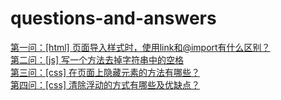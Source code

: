 # questions-and-answers
<a href="HTML/2022-4-13/one-answer.md">第一问：[html] 页面导入样式时，使用link和@import有什么区别？</a><br/>
<a href="JS/2022-4-13/[js] 写一个方法去掉字符串中的空格.md">第二问：[js] 写一个方法去掉字符串中的空格</a><br/>
<a href="CSS/2022-4-13/[css] 在页面上隐藏元素的方法有哪些？.md">第三问：[css] 在页面上隐藏元素的方法有哪些？</a><br/>
<a href="CSS/2022-4-14/[css] 清除浮动的方式有哪些及优缺点？.md">第四问：[css] 清除浮动的方式有哪些及优缺点？</a>
